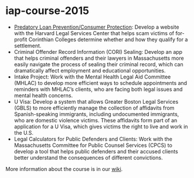 # iap-course-2015

* [Predatory Loan Prevention/Consumer Protection](../predatoryloan): Develop a website with the Harvard Legal Services Center that helps scam victims of for-profit Corinthian Colleges determine whether and how they qualify for a settlement.
* Criminal Offender Record Information (CORI) Sealing: Develop an app that helps criminal offenders and their lawyers in Massachusetts more easily navigate the process of sealing their criminal record, which can dramatically affect employment and educational opportunities.
* Intake Project: Work with the Mental Health Legal Aid Committee (MHLAC) to develop more efficient ways to schedule appointments and reminders with MHLAC’s clients, who are facing both legal issues and mental health concerns. 
* U Visa: Develop a system that allows Greater Boston Legal Services (GBLS) to more efficiently manage the collection of affidavits from Spanish-speaking immigrants, including undocumented immigrants, who are domestic violence victims. These affidavits form part of an application for a U Visa, which gives victims the right to live and work in the U.S.
* Legal Calculators for Public Defenders and Clients: Work with the Massachusetts Committee for Public Counsel Services (CPCS) to develop a tool that helps public defenders and their accused clients better understand the consequences of different convictions.


More information about the course is in our [wiki](https://github.com/lawiscode/iap-course-2015/wiki).
